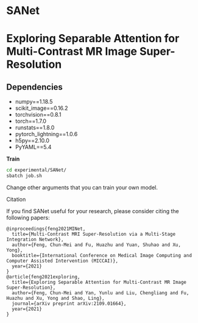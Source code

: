 # SANet
# Exploring Separable Attention for Multi-Contrast MR Image Super-Resolution

## Dependencies
* numpy==1.18.5
* scikit_image==0.16.2
* torchvision==0.8.1
* torch==1.7.0
* runstats==1.8.0
* pytorch_lightning==1.0.6
* h5py==2.10.0
* PyYAML==5.4

**Train**
```bash
cd experimental/SANet/
sbatch job.sh
```

Change other arguments that you can train your own model.

Citation

If you find SANet useful for your research, please consider citing the following papers:

```
@inproceedings{feng2021MINet,
  title={Multi-Contrast MRI Super-Resolution via a Multi-Stage Integration Network},
  author={Feng, Chun-Mei and Fu, Huazhu and Yuan, Shuhao and Xu, Yong},
  booktitle={International Conference on Medical Image Computing and Computer Assisted Intervention (MICCAI)},
  year={2021}
}
@article{feng2021exploring,
  title={Exploring Separable Attention for Multi-Contrast MR Image Super-Resolution},
  author={Feng, Chun-Mei and Yan, Yunlu and Liu, Chengliang and Fu, Huazhu and Xu, Yong and Shao, Ling},
  journal={arXiv preprint arXiv:2109.01664},
  year={2021}
}
```
